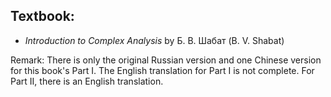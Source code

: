 ## Textbook: 

* *Introduction to Complex Analysis* by Б. В. Шабат (B. V. Shabat)

Remark: There is only the original Russian version and one Chinese version for this book's Part I. The English translation for Part I is not complete. For Part II, there is an English translation.
